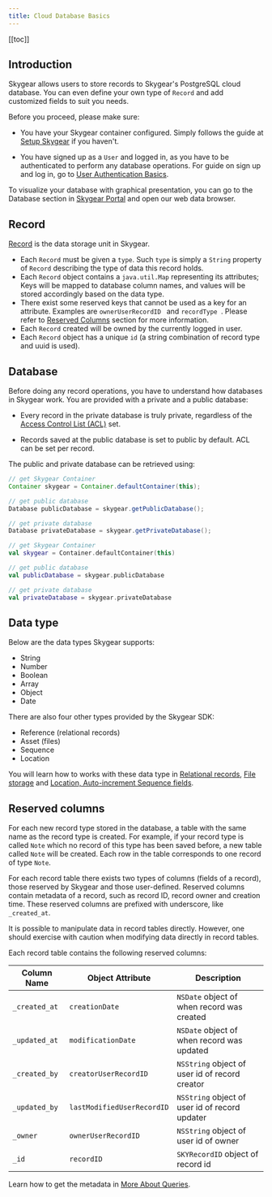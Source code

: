 ```yaml
---
title: Cloud Database Basics
---
```


[[toc]]


## Introduction

Skygear allows users to store records to Skygear's PostgreSQL cloud database.
You can even define your own type of `Record` and add customized fields to suit
you needs.

Before you proceed, please make sure:
- You have your Skygear container configured. Simply follows the guide at
[Setup Skygear][doc-setup-skygear] if you haven't.

- You have signed up as a `User` and logged in, as you have to be authenticated
to perform any database operations. For guide on sign up and log in, go to
[User Authentication Basics][doc-user-auth].

To visualize your database with graphical presentation, you can go to the Database section in [Skygear Portal][skygear-portal]
and open our web data browser.

## Record

[Record][api-record] is the data storage unit in Skygear.

- Each `Record` must be given a `type`. Such `type` is simply a `String` property of
`Record` describing the type of data this record holds.
- Each `Record` object contains a `java.util.Map` representing its attributes; Keys will be mapped to database column names, and values will be stored accordingly based
on the data type.
- There exist some reserved keys that cannot be used as a key for an attribute. Examples are `ownerUserRecordID ` and `recordType `. Please refer to [Reserved Columns][doc-reserved-columns] section for more information.
- Each `Record` created will be owned by the currently logged in user.
- Each `Record` object has a unique `id` (a string combination of record type and uuid is used).

## Database
Before doing any record operations, you have to understand how databases
in Skygear work. You are provided with a private and a public database:

- Every record in the private database is truly private, regardless of the [Access Control List (ACL)](https://docs.skygear.io/guides/cloud-db/acl-overview/android/) set.

- Records saved at the public database is set to public by default. ACL can be set per record.

The public and private database can be retrieved using:

```java
// get Skygear Container
Container skygear = Container.defaultContainer(this);

// get public database
Database publicDatabase = skygear.getPublicDatabase();

// get private database
Database privateDatabase = skygear.getPrivateDatabase();
```
```kotlin
// get Skygear Container
val skygear = Container.defaultContainer(this)

// get public database
val publicDatabase = skygear.publicDatabase

// get private database
val privateDatabase = skygear.privateDatabase
```

## Data type
Below are the data types Skygear supports:
- String
- Number
- Boolean
- Array
- Object
- Date

There are also four other types provided by the Skygear SDK:
- Reference (relational records)
- Asset (files)
- Sequence
- Location

You will learn how to works with these data type in [Relational records][doc-relational-record], [File storage][doc-files] and [Location, Auto-increment Sequence fields][doc-data-type].

## Reserved columns

For each new record type stored in the database, a table with the same name as the record type is created. For example, if your record type is called `Note` which no record of this type has been saved before, a new table called `Note`
will be created. Each row in the table corresponds to one record of type `Note`.

For each record table there exists two types of columns (fields of a record), those reserved by Skygear and those user-defined. Reserved columns contain metadata of a record, such as record ID, record owner and creation time. These reserved columns are prefixed with underscore, like `_created_at`.

It is possible to manipulate data in record tables directly. However, one should exercise with caution when modifying data directly in record tables.

Each record table contains the following reserved columns:

| Column Name   | Object Attribute           | Description                                     |
|---------------|----------------------------|-------------------------------------------------|
| `_created_at` | `creationDate`             | `NSDate` object of when record was created      |
| `_updated_at` | `modificationDate`         | `NSDate` object of when record was updated      |
| `_created_by` | `creatorUserRecordID`      | `NSString` object of user id of record creator  |
| `_updated_by` | `lastModifiedUserRecordID` | `NSString` object of user id of record updater  |
| `_owner`      | `ownerUserRecordID`        | `NSString` object of user id of owner           |
| `_id`         | `recordID`                 | `SKYRecordID` object of record id               |

Learn how to get the metadata in [More About Queries][doc-queries].

[doc-relational-record]: /guides/cloud-db/relational-records/android/
[doc-files]: /guides/cloud-db/files/android/
[doc-setup-skygear]: /guides/intro/quickstart/android/
[doc-queries]: /guides/cloud-db/queries/android/#getting-the-reserved-columns
[doc-user-auth]: /guides/auth/basics/android/
[doc-reserved-columns]: #reserved-columns
[doc-data-type]: /guides/cloud-db/data-types/android/
[skygear-portal]:https://portal.skygear.io/apps
[api-record]: https://docs.skygear.io/android/reference/latest/io/skygear/skygear/Record.html
